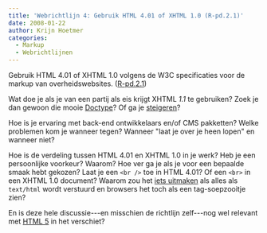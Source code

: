```yaml
---
title: 'Webrichtlijn 4: Gebruik HTML 4.01 of XHTML 1.0 (R-pd.2.1)'
date: 2008-01-22
author: Krijn Hoetmer
categories: 
  - Markup
  - Webrichtlijnen
---
```

Gebruik HTML 4.01 of XHTML 1.0 volgens de W3C specificaties voor de markup van overheidswebsites. ([R-pd.2.1](http://webrichtlijnen.overheid.nl/handleiding/ontwikkeling/productie/webstandaarden/html4-01/#r-pd-2-1))

Wat doe je als je van een partij als eis krijgt XHTML _1.1_ te gebruiken? Zoek je dan gewoon die mooie [Doctype](http://hsivonen.iki.fi/doctype/)? Of ga je [steigeren](http://www.w3.org/TR/xhtml-media-types/#summary)?

Hoe is je ervaring met back-end ontwikkelaars en/of CMS pakketten? Welke problemen kom je wanneer tegen? Wanneer "laat je over je heen lopen" en wanneer niet?

Hoe is de verdeling tussen HTML 4.01 en XHTML 1.0 in je werk? Heb je een persoonlijke voorkeur? Waarom? Hoe ver ga je als je voor een bepaalde smaak hebt gekozen? Laat je een `<br />` toe in HTML 4.01? Of een `<br>` in een XHTML 1.0 document? Waarom zou het [iets uitmaken](http://hixie.ch/advocacy/xhtml) als alles als `text/html` wordt verstuurd en browsers het toch als een tag-soepzooitje zien?

En is deze hele discussie---en misschien de richtlijn zelf---nog wel relevant met [HTML 5](http://www.w3.org/html/wg/html5/) in het verschiet?
